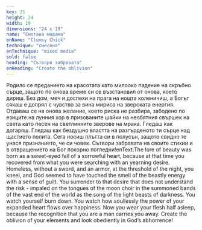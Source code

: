 ```yaml
---
key: 21
height: 24
width: 19
dimensions: "24 x 19"
name: "Смотана мадама"
enName: "Clumsy Chick"
technique: "смесена"
enTechnique: "mixed media"
sold: false
heading: "Сътвори забравата"
enHeading: "Create the oblivion"
---
```

Родило се преданието на красотата като милооко падение на скръбно сърце, защото по онова време си се възстановил от онова, което дириш.
Без дом, меч и доспехи на прага на нощта коленичиш, 
а Богът сякаш е допрял с чувство за вина мириса на зверската енергия. 
Отдаваш се на онова желание, което риска не разбира, забодено по езиците на лунния хор в призованите шайки на необятния свършек на света като песен на светлинните зверове на мрака.
Гледаш как догаряш.
Гледаш как бездушно властта на разгърденото ти сърце над щастието полита.
Сега носиш плътта си в полусън,
защото свидно те унася признанието, че си човек.
Сътвори забравата на своите стихии и в отвращението на Бог покорно погледни!enText:The lore of beauty was born as a sweet-eyed fall of a sorrowful heart, because at that time you recovered from what you were searching with an yearning desire.
Homeless, without a sword, and an armor, at the threshold of the night, you kneel,
and God seemed to have touched the smell of the beastly energy with a sense of guilt.
You surrender to that desire that does not understand the risk - impaled on the tongues of the moon choir in the summoned bands of the vast end of the world as the song of the light beasts of darkness.
You watch yourself burn down.
You watch how soullessly the power of your expanded heart flows over happiness.
Now you wear your flesh half asleep,
because the recognition that you are a man carries you away.
Create the oblivion of your elements and look obediently in God’s abhorrence!